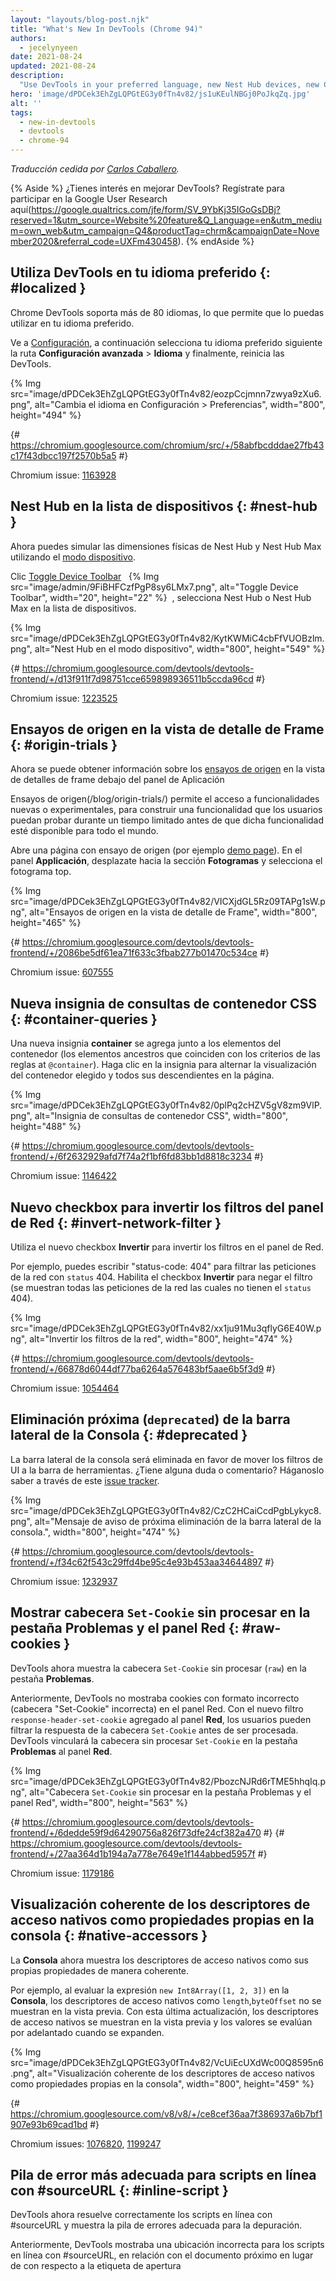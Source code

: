 ```yaml
---
layout: "layouts/blog-post.njk"
title: "What's New In DevTools (Chrome 94)"
authors:
  - jecelynyeen
date: 2021-08-24
updated: 2021-08-24
description:
  "Use DevTools in your preferred language, new Nest Hub devices, new CSS container queries badge and more."
hero: 'image/dPDCek3EhZgLQPGtEG3y0fTn4v82/js1uKEulNBGj0PoJkqZq.jpg'
alt: ''
tags:
  - new-in-devtools
  - devtools
  - chrome-94
---
```


*Traducción cedida por [Carlos Caballero](https://carloscaballero.io).*

{% Aside %}
¿Tienes interés en mejorar DevTools? Regístrate para participar en la Google User Research aquí(https://google.qualtrics.com/jfe/form/SV_9YbKj35IGoGsDBj?reserved=1&utm_source=Website%20feature&Q_Language=en&utm_medium=own_web&utm_campaign=Q4&productTag=chrm&campaignDate=November2020&referral_code=UXFm430458).
{% endAside %}


## Utiliza DevTools en tu idioma preferido {: #localized }

Chrome DevTools soporta más de 80 idiomas, lo que permite que lo puedas utilizar en tu idioma preferido.

Ve a [Configuración](/docs/devtools/customize/#settings), a continuación selecciona tu idioma preferido siguiente la ruta  **Configuración avanzada** > **Idioma** y finalmente, reinicia las DevTools.

{% Img src="image/dPDCek3EhZgLQPGtEG3y0fTn4v82/eozpCcjmnn7zwya9zXu6.png", alt="Cambia el idioma en Configuración > Preferencias", width="800", height="494" %}

{# https://chromium.googlesource.com/chromium/src/+/58abfbcdddae27fb43c17f43dbcc197f2570b5a5 #}

Chromium issue: [1163928](https://crbug.com/1163928)


## Nest Hub en la lista de dispositivos {: #nest-hub }

Ahora puedes simular las dimensiones físicas de Nest Hub y Nest Hub Max utilizando el [modo dispositivo](/docs/devtools/device-mode/).

Clic [Toggle Device Toolbar](/docs/devtools/device-mode/#viewport) &nbsp; {% Img src="image/admin/9FiBHFCzfPgP8sy6LMx7.png", alt="Toggle Device Toolbar", width="20", height="22" %} &nbsp;, selecciona Nest Hub o Nest Hub Max en la lista de dispositivos. 

{% Img src="image/dPDCek3EhZgLQPGtEG3y0fTn4v82/KytKWMiC4cbFfVUOBzlm.png", alt="Nest Hub en el modo dispositivo", width="800", height="549" %}

{# https://chromium.googlesource.com/devtools/devtools-frontend/+/d13f911f7d98751cce659898936511b5ccda96cd #}

Chromium issue: [1223525](https://crbug.com/1223525)


## Ensayos de origen en la vista de detalle de Frame {: #origin-trials }

Ahora se puede obtener información sobre los [ensayos de origen](/blog/origin-trials/) en la vista de detalles de frame debajo del panel de Aplicación

Ensayos de origen(/blog/origin-trials/) permite el acceso a funcionalidades nuevas o experimentales, para construir una funcionalidad que los usuarios puedan probar durante un tiempo limitado antes de que dicha funcionalidad esté disponible para todo el mundo.

Abre una página con ensayo de origen (por ejemplo [demo page](https://mediastreamtrack.glitch.me)). En el panel **Applicación**, desplazate hacia la sección **Fotogramas** y selecciona el fotograma top.

{% Img src="image/dPDCek3EhZgLQPGtEG3y0fTn4v82/VICXjdGL5Rz09TAPg1sW.png", alt="Ensayos de origen en la vista de detalle de Frame", width="800", height="465" %}

{# https://chromium.googlesource.com/devtools/devtools-frontend/+/2086be5df61ea71f633c3fbab277b01470c534ce #}

Chromium issue: [607555](https://crbug.com/607555)


## Nueva insignia de consultas de contenedor CSS {: #container-queries }

Una nueva insignia **container** se agrega junto a los elementos del contenedor (los elementos ancestros que coinciden con los criterios de las reglas at `@container`). Haga clic en la insignia para alternar la visualización del contenedor elegido y todos sus descendientes en la página.

{% Img src="image/dPDCek3EhZgLQPGtEG3y0fTn4v82/0plPq2cHZV5gV8zm9VlP.png", alt="Insignia de consultas de contenedor CSS", width="800", height="488" %}

{# https://chromium.googlesource.com/devtools/devtools-frontend/+/6f2632929afd7f74a2f1bf6fd83bb1d8818c3234 #}

Chromium issue: [1146422](https://crbug.com/1146422)


## Nuevo checkbox para invertir los filtros del panel de Red {: #invert-network-filter }

Utiliza el nuevo checkbox **Invertir** para invertir los filtros en el panel de Red.

Por ejemplo, puedes escribir "status-code: 404" para filtrar las peticiones de la red con `status` 404. Habilita el checkbox **Invertir** para negar el filtro (se muestran todas las peticiones de la red las cuales no tienen el `status` 404).

{% Img src="image/dPDCek3EhZgLQPGtEG3y0fTn4v82/xx1ju91Mu3qflyG6E40W.png", alt="Invertir los filtros de la red", width="800", height="474" %}

{# https://chromium.googlesource.com/devtools/devtools-frontend/+/66878d6044df77ba6264a576483bf5aae6b5f3d9 #}

Chromium issue: [1054464](https://crbug.com/1054464)


## Eliminación próxima (`deprecated`) de la barra lateral de la Consola {: #deprecated }

La barra lateral de la consola será eliminada en favor de mover los filtros de UI a la barra de herramientas. ¿Tiene alguna duda o comentario? Háganoslo saber a través de este [issue tracker](https://crbug.com/1232937).

{% Img src="image/dPDCek3EhZgLQPGtEG3y0fTn4v82/CzC2HCaiCcdPgbLykyc8.png", alt="Mensaje de aviso de próxima eliminación de la barra lateral de la consola.", width="800", height="474" %}

{# https://chromium.googlesource.com/devtools/devtools-frontend/+/f34c62f543c29ffd4be95c4e93b453aa34644897 #}

Chromium issue: [1232937](https://crbug.com/1232937)


## Mostrar cabecera `Set-Cookie` sin procesar en la pestaña Problemas y el panel Red {: #raw-cookies }

DevTools ahora muestra la cabecera `Set-Cookie` sin procesar (`raw`) en la pestaña **Problemas**.

Anteriormente, DevTools no mostraba cookies con formato incorrecto (cabecera "Set-Cookie" incorrecta) en el panel Red. Con el nuevo filtro `response-header-set-cookie` agregado al panel **Red**, los usuarios pueden filtrar la respuesta de la cabecera `Set-Cookie` antes de ser procesada. DevTools vinculará la cabecera sin procesar `Set-Cookie` en la pestaña **Problemas** al panel **Red**.

{% Img src="image/dPDCek3EhZgLQPGtEG3y0fTn4v82/PbozcNJRd6rTME5hhqIq.png", alt="Cabecera `Set-Cookie` sin procesar en la pestaña Problemas y el panel Red", width="800", height="563" %}

{# https://chromium.googlesource.com/devtools/devtools-frontend/+/6dedde59f9d64290756a826f73dfe24cf382a470 #}
{# https://chromium.googlesource.com/devtools/devtools-frontend/+/27aa364d1b194a7a778e7649e1f144abbed5957f #}

Chromium issue: [1179186](https://crbug.com/1179186)


## Visualización coherente de los descriptores de acceso nativos como propiedades propias en la consola {: #native-accessors }

La **Consola** ahora muestra los descriptores de acceso nativos como sus propias propiedades de manera coherente.

Por ejemplo, al evaluar la expresión `new Int8Array([1, 2, 3])` en la **Consola**, los descriptores de acceso nativos como `length`,`byteOffset` no se muestran en la vista previa. Con esta última actualización, los descriptores de acceso nativos se muestran en la vista previa y los valores se evalúan por adelantado cuando se expanden.


{% Img src="image/dPDCek3EhZgLQPGtEG3y0fTn4v82/VcUiEcUXdWc00Q8595n6.png", alt="Visualización coherente de los descriptores de acceso nativos como propiedades propias en la consola", width="800", height="459" %}

{# https://chromium.googlesource.com/v8/v8/+/ce8cef36aa7f386937a6b7bf1907e93b69cad1bd #}

Chromium issues: [1076820](https://crbug.com/1076820), ​​[1199247](https://crbug.com/1199247)


## Pila de error más adecuada para scripts en línea con #sourceURL {: #inline-script }

DevTools ahora resuelve correctamente los scripts en línea con #sourceURL y muestra la pila de errores adecuada para la depuración.

Anteriormente, DevTools mostraba una ubicación incorrecta para los scripts en línea con #sourceURL, en relación con el documento próximo en lugar de con respecto a la etiqueta de apertura <script>.

{% Img src="image/dPDCek3EhZgLQPGtEG3y0fTn4v82/XVUY8XxbGZW74kPsGkOZ.png", alt="Pila de error más adecuada para scripts en línea con #sourceURL", width="800", height="425" %}

{# https://chromium.googlesource.com/v8/v8/+/c2f30c2b3f637c2339e8b9672c5c59a21b7d1095 #}

Chromium issues: [1183990](https://crbug.com/1183990), ​​[578269](https://crbug.com/578269)

## Cambiar el formato de color en el panel Computado {: #color-unit }

Ahora puede cambiar el formato de color de cualquier elemento en el panel Computado con <kbd>Mayús</kbd> + clic en la vista previa del color.

{% Img src="image/dPDCek3EhZgLQPGtEG3y0fTn4v82/IhOkF5do9P8Ovlr7YsdX.png", alt="Mayús+Clic la vista previa del color para cambiar el formato de color", width="800", height="474" %}

{# https://chromium.googlesource.com/devtools/devtools-frontend/+/97143f7586d540e53a2e40ced7f106181e5c9ce3 #}

Chromium issue: [1226371](https://crbug.com/1226371)

## Sustitución de tooltips personalizados por tooltips nativos en HTML {: #tooltip }

DevTools ahora adopta `tooltips` nativos de HTML en todos los componentes. DevTools ha tenido una implementación personalizada de información en los `tooltips` durante mucho tiempo debido a la falta de estilo de los `tooltips` nativos de HTML.

Desafortunadamente, mantener una implementación personalizada de `tooltips` es complicado y frecuentemente nos encontramos con complicados `bugs`.

Después de volver a ponderar los beneficios de las implementaciones personalizadas, encontramos que los `tooltips` nativos de HTML son suficientes para DevTools y la adopción de `tooltips` nativos evita una gran variedad de problemas para nuestros usuarios.

{% Img src="image/dPDCek3EhZgLQPGtEG3y0fTn4v82/bOFfHPAwX3qiVcgANPmh.png", alt="DevTools tooltip", width="800", height="452" %}

{# https://chromium-review.googlesource.com/c/devtools/devtools-frontend/+/3008794 #}

Chromium issue: [1223391](https://crbug.com/1223391)


## [Experimental] Ocultar problemas en la pestaña de Problemas {: #hide-issues }

{% Aside %}
Para habilitar esta característica experimental, marca el checkbox **Habilitar ocultar menú de problemas** que se encuentra en  **Configuración** > **Experimental**.
{% endAside %}

Habilita el **menú ocultar problemas** experimental para ocultar problemas en la pestaña **Problemas**. De este modo, puede centrarse en los problemas que le importan.

En la pestaña **Issue**, sitúe el ratón en un problema, haga click en el menú de problemas &nbsp; {% Img src="image/admin/4sdCQbpBaG4MpoHB1J08.png", alt="Más", width="4", height="20" %} &nbsp; a la derecha, seleccione **Ocultar problemas como estes** para ocultarlo.

{% Img src="image/dPDCek3EhZgLQPGtEG3y0fTn4v82/GGJzvwvMYSrkirU44STQ.png", alt="Menú contextual experimental para ocultar problemas", width="800", height="494" %}

{# https://chromium.googlesource.com/devtools/devtools-frontend/+/0200fc96fecec0e209e84c21359ab53393860978 #}

Chromium issue: [1175722](https://crbug.com/1175722)

{% include 'partials/devtools/reach-out.md' %}
{% include 'partials/devtools/whats-new.md' %}
